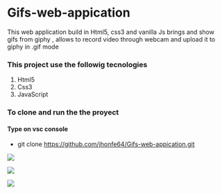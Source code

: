 

# Gifs-web-appication

This web application build in Html5, css3 and vanilla Js brings and show gifs from giphy , allows to record video through webcam and upload it to giphy in .gif mode

### This project use the followig tecnologies

1. Html5
3. Css3
4. JavaScript


### To clone and run the the proyect

#### Type on vsc console

- git clone https://github.com/jhonfe64/Gifs-web-appication.git



![](https://github.com/jhonfe64/Gifs-web-appication/blob/master/gif1.ppg?raw=true)

![](https://github.com/jhonfe64/Gifs-web-appication/blob/master/gif3.ppg?raw=true)

![](https://github.com/jhonfe64/Gifs-web-appication/blob/master/gif2.ppg?raw=true)
